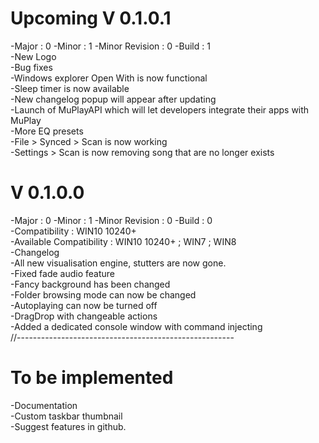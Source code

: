 # Upcoming V 0.1.0.1
-Major : 0
-Minor : 1
-Minor Revision : 0
-Build : 1<br>
-New Logo<br>
-Bug fixes<br>
-Windows explorer Open With is now functional<br>
-Sleep timer is now available<br>
-New changelog popup will appear after updating<br>
-Launch of MuPlayAPI which will let developers integrate their apps with MuPlay<br>
-More EQ presets<br>
-File > Synced > Scan is now working<br>
-Settings > Scan is now removing song that are no longer exists<br>
# V 0.1.0.0<br>
-Major : 0
-Minor : 1
-Minor Revision : 0
-Build : 0<br>
-Compatibility : WIN10 10240+<br>
-Available Compatibility : WIN10 10240+ ; WIN7 ; WIN8<br>
-Changelog<br>
-All new visualisation engine, stutters are now gone.<br>
-Fixed fade audio feature<br>
-Fancy background has been changed<br>
-Folder browsing mode can now be changed<br>
-Autoplaying can now be turned off<br>
-DragDrop with changeable actions<br>
-Added a dedicated console window with command injecting<br>
//------------------------------------------------------<br>
# To be implemented
-Documentation<br>
-Custom taskbar thumbnail<br>
-Suggest features in github.<br>

